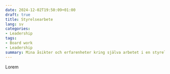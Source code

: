 ```yaml
---
date: 2024-12-02T19:50:09+01:00
draft: true
title: Styrelsearbete
lang: sv
categories:
- Leadership
tags:
- Board work
- Leadership
summary: Mina åsikter och erfarenheter kring själva arbetet i en styrelse.
---
```


Lorem
